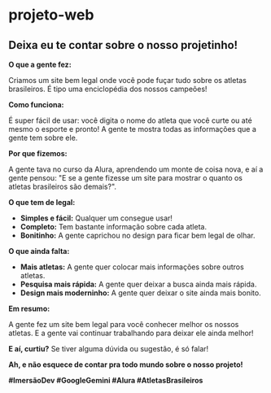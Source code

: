 # projeto-web
## Deixa eu te contar sobre o nosso projetinho! 

**O que a gente fez:**

Criamos um site bem legal onde você pode fuçar tudo sobre os atletas brasileiros. É tipo uma enciclopédia dos nossos campeões! 

**Como funciona:**

É super fácil de usar: você digita o nome do atleta que você curte ou até mesmo o esporte e pronto! A gente te mostra todas as informações que a gente tem sobre ele.

**Por que fizemos:**

A gente tava no curso da Alura, aprendendo um monte de coisa nova, e aí a gente pensou: "E se a gente fizesse um site para mostrar o quanto os atletas brasileiros são demais?". 

**O que tem de legal:**

* **Simples e fácil:** Qualquer um consegue usar!
* **Completo:** Tem bastante informação sobre cada atleta.
* **Bonitinho:** A gente caprichou no design para ficar bem legal de olhar.

**O que ainda falta:**

* **Mais atletas:** A gente quer colocar mais informações sobre outros atletas.
* **Pesquisa mais rápida:** A gente quer deixar a busca ainda mais rápida.
* **Design mais moderninho:** A gente quer deixar o site ainda mais bonito.

**Em resumo:**

A gente fez um site bem legal para você conhecer melhor os nossos atletas. E a gente vai continuar trabalhando para deixar ele ainda melhor!

**E aí, curtiu?** Se tiver alguma dúvida ou sugestão, é só falar! 

**Ah, e não esquece de contar pra todo mundo sobre o nosso projeto!** 

**#ImersãoDev #GoogleGemini #Alura #AtletasBrasileiros**
